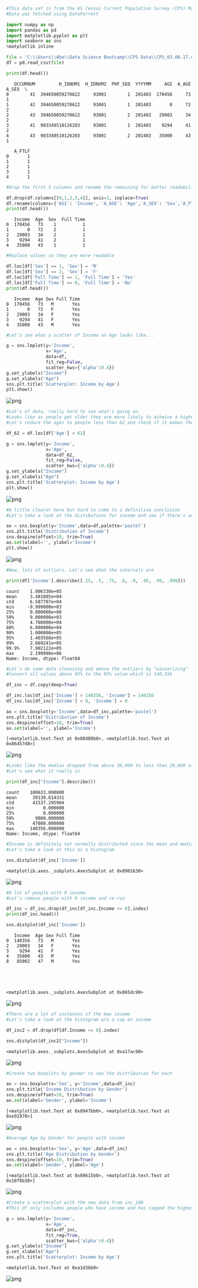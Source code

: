 

```python
#This data set is from the US Census Current Population Survey (CPS) March 2014 Supplement
#Data was fetched using DataFerrett

import numpy as np
import pandas as pd
import matplotlib.pyplot as plt
import seaborn as sns
%matplotlib inline

file = 'C:\\Users\\Abe\\Data Science Bootcamp\\CPS Data\\CPS_03.06.17.csv'
df = pd.read_csv(file)

print(df.head())
```

       OCCURNUM         H_IDNUM1  H_IDNUM2  PHF_SEQ  YYYYMM     AGI  A_AGE  A_SEX  \
    0        41  394650059270622     93001        1  201403  170456     73      1   
    1        42  394650059270622     93001        1  201403       0     72      2   
    2        43  394650059270622     93001        2  201403   29003     34      2   
    3        41  903349510126203     93001        1  201403    9294     41      2   
    4        43  903349510126203     93001        2  201403   35000     43      1   
    
       A_FTLF  
    0       1  
    1       1  
    2       1  
    3       1  
    4       1  
    


```python
#Drop the first 5 columns and rename the remaining for better readability

df.drop(df.columns[[0,1,2,3,4]], axis=1, inplace=True)
df.rename(columns={'AGI': 'Income', 'A_AGE': 'Age','A_SEX': 'Sex','A_FTLF': 'Full Time'}, inplace=True)
print(df.head())
```

       Income  Age  Sex  Full Time
    0  170456   73    1          1
    1       0   72    2          1
    2   29003   34    2          1
    3    9294   41    2          1
    4   35000   43    1          1
    


```python
#Replace values so they are more readable

df.loc[df['Sex'] == 1, 'Sex'] = 'M'
df.loc[df['Sex'] == 2, 'Sex'] = 'F'
df.loc[df['Full Time'] == 1, 'Full Time'] = 'Yes'
df.loc[df['Full Time'] == 0, 'Full Time'] = 'No'
print(df.head())
```

       Income  Age Sex Full Time
    0  170456   73   M       Yes
    1       0   72   F       Yes
    2   29003   34   F       Yes
    3    9294   41   F       Yes
    4   35000   43   M       Yes
    


```python
#Let's see what a scatter of Income on Age looks like...

g = sns.lmplot(y='Income',
               x='Age',
               data=df, 
               fit_reg=False, 
               scatter_kws={'alpha':0.4})
g.set_ylabels("Income")
g.set_xlabels("Age")
sns.plt.title('Scatterplot: Income by Age')
plt.show()
```


![png](output_3_0.png)



```python
#Lot's of data, really hard to see what's going on. 
#Looks like as people get older they are more likely to acheive a higher income up till about 47
#Let's reduce the ages to people less than 62 and check if it makes the trend clearer

df_62 = df.loc[df['Age'] < 62]

g = sns.lmplot(y='Income',
               x='Age',
               data=df_62, 
               fit_reg=False, 
               scatter_kws={'alpha':0.4})
g.set_ylabels("Income")
g.set_xlabels("Age")
sns.plt.title('Scatterplot: Income by Age')
plt.show()
```


![png](output_4_0.png)



```python
#A little clearer here but hard to come to a definitive conclusion
#Let's take a look at the distibutions for income and see if there's anything we can work with

ax = sns.boxplot(y='Income',data=df,palette='pastel')  
sns.plt.title('Distribution of Income')
sns.despine(offset=10, trim=True)
ax.set(xlabel='', ylabel='Income')
plt.show()
```


![png](output_5_0.png)



```python
#Wow, lots of outliers. Let's see what the intervals are

print(df['Income'].describe([.25, .5, .75, .8, .9, .95, .99, .999]))
```

    count    1.006330e+05
    mean     3.481805e+04
    std      6.587707e+04
    min     -9.999000e+03
    25%      0.000000e+00
    50%      9.000000e+03
    75%      4.708000e+04
    80%      6.000000e+04
    90%      1.000000e+05
    95%      1.403560e+05
    99%      2.669241e+05
    99.9%    7.902122e+05
    max      2.199998e+06
    Name: Income, dtype: float64
    


```python
#Let's do some data cleansing and emove the outliers by "winsorizing"
#Convert all values above 95% to the 95% value which is 140,356

df_inc = df.copy(deep=True)

df_inc.loc[df_inc['Income'] > 140356, 'Income'] = 140356
df_inc.loc[df_inc['Income'] < 0, 'Income'] = 0

ax = sns.boxplot(y='Income',data=df_inc,palette='pastel')  
sns.plt.title('Distribution of Income')
sns.despine(offset=10, trim=True)
ax.set(xlabel='', ylabel='Income')
```




    [<matplotlib.text.Text at 0x88d89b0>, <matplotlib.text.Text at 0x86457d0>]




![png](output_7_1.png)



```python
#Looks like the median dropped from above 30,000 to less than 20,000 after removing the outliers
#Let's see what it really is

print(df_inc["Income"].describe())
```

    count    100633.000000
    mean      30130.614331
    std       41537.295904
    min           0.000000
    25%           0.000000
    50%        9000.000000
    75%       47080.000000
    max      140356.000000
    Name: Income, dtype: float64
    


```python
#Income is definitely not normally distributed since the mean and median are so different
#Let's take a look at this as a histogram

sns.distplot(df_inc['Income'])
```




    <matplotlib.axes._subplots.AxesSubplot at 0x8901630>




![png](output_9_1.png)



```python
#A lot of people with 0 income.
#Let's remove people with 0 income and re-run

df_inc = df_inc.drop(df_inc[df_inc.Income <= 0].index)
print(df_inc.head())

sns.distplot(df_inc['Income'])

```

       Income  Age Sex Full Time
    0  140356   73   M       Yes
    2   29003   34   F       Yes
    3    9294   41   F       Yes
    4   35000   43   M       Yes
    8   85002   47   M       Yes
    




    <matplotlib.axes._subplots.AxesSubplot at 0x865dc90>




![png](output_10_2.png)



```python
#There are a lot of instances of the max income
#Let's take a look at the histogram w/o a cap on income

df_inc2 = df.drop(df[df.Income <= 0].index)

sns.distplot(df_inc2["Income"])
```




    <matplotlib.axes._subplots.AxesSubplot at 0xa17ac90>




![png](output_11_1.png)



```python
#Create two boxplots by gender to see the distribution for each

ax = sns.boxplot(x='Sex', y='Income',data=df_inc)  
sns.plt.title('Income Distribution by Gender')
sns.despine(offset=10, trim=True)
ax.set(xlabel='Gender', ylabel='Income')
```




    [<matplotlib.text.Text at 0x8947bb0>, <matplotlib.text.Text at 0xe91970>]




![png](output_12_1.png)



```python
#Average Age by Gender for people with income

ax = sns.boxplot(x='Sex', y='Age',data=df_inc)  
sns.plt.title('Age Distribution by Gender')
sns.despine(offset=10, trim=True)
ax.set(xlabel='Gender', ylabel='Age')
```




    [<matplotlib.text.Text at 0x89615b0>, <matplotlib.text.Text at 0x10f8b30>]




![png](output_13_1.png)



```python
#Create a scatterplot with the new data fram inc_100 
#This df only includes people who have income and has capped the highest income level to 140,356

g = sns.lmplot(y='Income',
               x='Age',
               data=df_inc, 
               fit_reg=True, 
               scatter_kws={'alpha':0.4})
g.set_ylabels("Income")
g.set_xlabels("Age")
sns.plt.title('Scatterplot: Income by Age')
```




    <matplotlib.text.Text at 0xa1d3bb0>




![png](output_14_1.png)



```python

```
